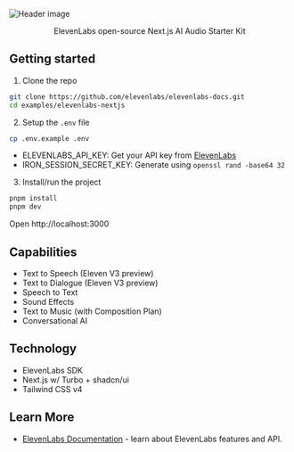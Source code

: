 ![Header image](https://repository-images.githubusercontent.com/1041806291/3bfb7574-9799-43d2-a653-a9f9a680ca0e)

<p align="center">
  ElevenLabs open-source Next.js AI Audio Starter Kit
</p>

## Getting started

1. Clone the repo

```bash
git clone https://github.com/elevenlabs/elevenlabs-docs.git
cd examples/elevenlabs-nextjs
```

2. Setup the `.env` file

```bash
cp .env.example .env
```

- ELEVENLABS_API_KEY: Get your API key from [ElevenLabs](https://elevenlabs.io/app/settings/api-keys)
- IRON_SESSION_SECRET_KEY: Generate using `openssl rand -base64 32`

3. Install/run the project

```bash
pnpm install
pnpm dev
```

Open http://localhost:3000

## Capabilities

- Text to Speech (Eleven V3 preview)
- Text to Dialogue (Eleven V3 preview)
- Speech to Text
- Sound Effects
- Text to Music (with Composition Plan)
- Conversational AI

## Technology

- ElevenLabs SDK
- Next.js w/ Turbo + shadcn/ui
- Tailwind CSS v4

## Learn More

- [ElevenLabs Documentation](https://elevenlabs.io/docs) - learn about ElevenLabs features and API.
